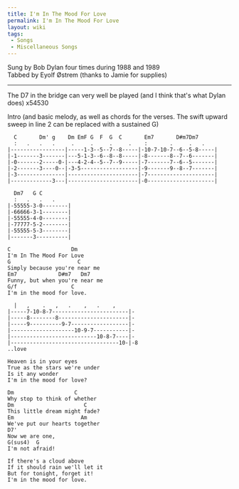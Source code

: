 ```yaml
---
title: I'm In The Mood For Love
permalink: I'm In The Mood For Love
layout: wiki
tags:
 - Songs
 - Miscellaneous Songs
---
```


Sung by Bob Dylan four times during 1988 and 1989  
Tabbed by Eyolf Østrem (thanks to Jamie for supplies)

* * * * *

The D7 in the bridge can very well be played (and I think that's what
Dylan does) x54530

Intro (and basic melody, as well as chords for the verses. The swift
upward sweep in line 2 can be replaced with a sustained G)

      C       Dm' g    Dm EmF G  F  G  C       Em7       D#m7Dm7
      :   .   .   .     .     .     .     .    :       .     .   .
    |-----------------|-----1-3--5--7--8-----|-10-7-10-7--6--5-8-----|
    |-1-------3-------|---5-1-3--6--8--8-----|-8-------8--7--6-------|
    |-0-------2-----0-|---4-2-4--5--7--9-----|-7-------7--6--5-------|
    |-2-------3----0--|-3-5------------------|-9-------9--8--7-------|
    |-3---------------|----------------------|-7---------------------|
    |-------------3---|----------------------|-0---------------------|

      Dm7   G C
      :   .   .   .
    |-55555-3-0--------|
    |-66666-3-1--------|
    |-55555-4-0--------|
    |-77777-5-2--------|
    |-55555-5-3--------|
    |-------3----------|

    C                   Dm
    I'm In The Mood For Love
    G                     C
    Simply because you're near me
    Em7             D#m7   Dm7
    Funny, but when you're near me
    G/f                 C
    I'm in the mood for love.

      |   ,    .   ,   .    ,   .    ,
    |-----7-10-8-7------------------------|-
    |-----8--------8----------------------|-
    |-----9----------9-7------------------|-
    |--------------------10-9-7-----------|-
    |---------------------------10-8-7----|-
    |----------------------------------10-|-8
    ..love

    Heaven is in your eyes
    True as the stars we're under
    Is it any wonder
    I'm in the mood for love?

    Dm                   C
    Why stop to think of whether
    Dm                      C
    This little dream might fade?
    Em                     Am
    We've put our hearts together
    D7'
    Now we are one,
    G(sus4)  G
    I'm not afraid!

    If there's a cloud above
    If it should rain we'll let it
    But for tonight, forget it!
    I'm in the mood for love.
